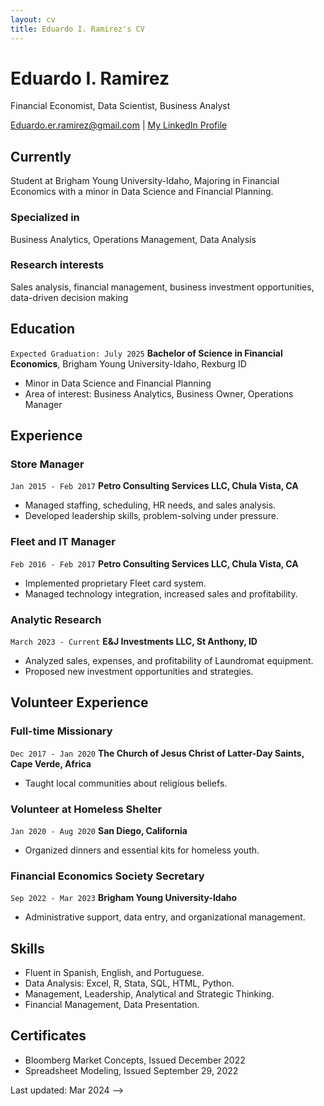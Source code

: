 ```yaml
---
layout: cv
title: Eduardo I. Ramirez's CV
---
```

# Eduardo I. Ramirez
Financial Economist, Data Scientist, Business Analyst

<div id="webaddress">
<a href="Eduardo.er.ramirez@gmail.com">Eduardo.er.ramirez@gmail.com</a>
| <a href="https://www.linkedin.com/in/eduardo-ramirez-31198b1b8/">My LinkedIn Profile</a>
</div>

## Currently

Student at Brigham Young University-Idaho, Majoring in Financial Economics with a minor in Data Science and Financial Planning.

### Specialized in

Business Analytics, Operations Management, Data Analysis

### Research interests

Sales analysis, financial management, business investment opportunities, data-driven decision making

## Education

`Expected Graduation: July 2025`
__Bachelor of Science in Financial Economics__, Brigham Young University-Idaho, Rexburg ID

- Minor in Data Science and Financial Planning
- Area of interest: Business Analytics, Business Owner, Operations Manager

## Experience

### Store Manager
`Jan 2015 - Feb 2017`
__Petro Consulting Services LLC, Chula Vista, CA__

- Managed staffing, scheduling, HR needs, and sales analysis.
- Developed leadership skills, problem-solving under pressure.

### Fleet and IT Manager
`Feb 2016 - Feb 2017`
__Petro Consulting Services LLC, Chula Vista, CA__

- Implemented proprietary Fleet card system.
- Managed technology integration, increased sales and profitability.

### Analytic Research
`March 2023 - Current`
__E&J Investments LLC, St Anthony, ID__

- Analyzed sales, expenses, and profitability of Laundromat equipment.
- Proposed new investment opportunities and strategies.

## Volunteer Experience

### Full-time Missionary
`Dec 2017 - Jan 2020`
__The Church of Jesus Christ of Latter-Day Saints, Cape Verde, Africa__

- Taught local communities about religious beliefs.

### Volunteer at Homeless Shelter
`Jan 2020 - Aug 2020`
__San Diego, California__

- Organized dinners and essential kits for homeless youth.

### Financial Economics Society Secretary
`Sep 2022 - Mar 2023`
__Brigham Young University-Idaho__

- Administrative support, data entry, and organizational management.

## Skills

- Fluent in Spanish, English, and Portuguese.
- Data Analysis: Excel, R, Stata, SQL, HTML, Python.
- Management, Leadership, Analytical and Strategic Thinking.
- Financial Management, Data Presentation.

## Certificates

- Bloomberg Market Concepts, Issued December 2022
- Spreadsheet Modeling, Issued September 29, 2022

<!-- Footer -->

Last updated: Mar 2024 -->
